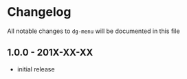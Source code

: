 # Changelog

All notable changes to `dg-menu` will be documented in this file

## 1.0.0 - 201X-XX-XX

- initial release
